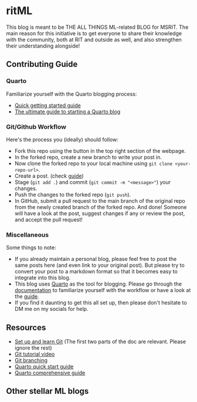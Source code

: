 # ritML

This blog is meant to be THE ALL THINGS ML-related BLOG for MSRIT. The main reason for this initiative is to get everyone to share their knowledge with the community, both at RIT and outside as well, and also strengthen their understanding alongside!

## Contributing Guide

### Quarto

Familiarize yourself with the Quarto blogging process:
- [Quick getting started guide](https://themohitnair.github.io/theskywalkerarena/posts/Post2-Quarto/)
- [The ultimate guide to starting a Quarto blog](https://albert-rapp.de/posts/13_quarto_blog_writing_guide/13_quarto_blog_writing_guide.html#interact-with-your-audience)

### Git/Github Workflow

Here's the process you (ideally) should follow:
- Fork this repo using the button in the top right section of the webpage.
- In the forked repo, create a new branch to write your post in.
- Now clone the forked repo to your local machine using `git clone <your-repo-url>`.
- Create a post. (check [guide](#quarto))
- Stage (`git add .`) and commit (`git commit -m "<message>"`) your changes.
- Push the changes to the forked repo (`git push`).
- In GitHub, submit a pull request to the main branch of the original repo from the newly created branch of the forked repo.
And done! Someone will have a look at the post, suggest changes if any or review the post, and accept the pull request!

### Miscellaneous

Some things to note:
- If you already maintain a personal blog, please feel free to post the same posts here (and even link to your original post). But please try to convert your post to a markdown format so that it becomes easy to integrate into this blog.
- This blog uses [Quarto](https://quarto.org) as the tool for blogging. Please go through the [documentation](https://quarto.org/docs/websites/website-blog.html) to familiarize yourself with the workflow or have a look at the [guide](#quarto).
- If you find it daunting to get this all set up, then please don't hesitate to DM me on my socials for help.

## Resources

- [Set up and learn Git](https://docs.google.com/document/d/1WJbNuklFajft4Jvm2H30qPo5iE21mF89/edit?usp=sharing&ouid=100027405489042450602&rtpof=true&sd=true) (The first two parts of the doc are relevant. Please ignore the rest)
- [Git tutorial video](https://youtu.be/apGV9Kg7ics?si=sKTULMGfqfniR4Dx)
- [Git branching](https://git-scm.com/book/en/v2/Git-Branching-Basic-Branching-and-Merging)
- [Quarto quick start guide](https://themohitnair.github.io/theskywalkerarena/posts/Post2-Quarto)
- [Quarto comprehensive guide](https://albert-rapp.de/posts/13_quarto_blog_writing_guide/13_quarto_blog_writing_guide.html#interact-with-your-audience)

## Other stellar ML blogs

